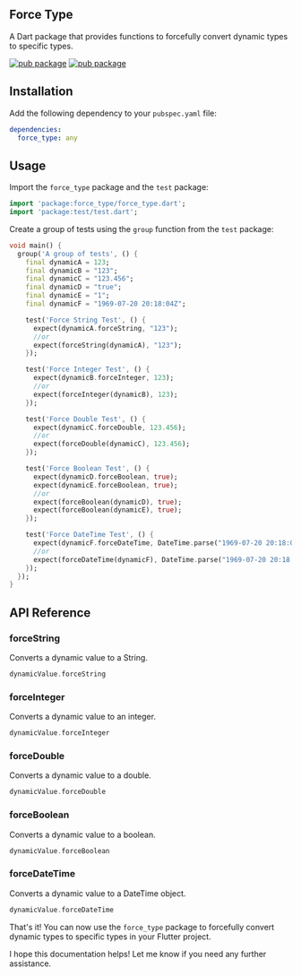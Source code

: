## Force Type

A Dart package that provides functions to forcefully convert dynamic types to specific types.

[![pub package](https://img.shields.io/pub/v/force_type.svg)](https://pub.dev/packages/force_type)
[![pub package](https://img.shields.io/twitter/follow/kakzaki_id.svg?colorA=1da1f2&colorB=&label=Follow%20on%20Twitter)](https://twitter.com/kakzaki_id)


## Installation

Add the following dependency to your `pubspec.yaml` file:

```yaml
dependencies:
  force_type: any
```

## Usage

Import the `force_type` package and the `test` package:

```dart
import 'package:force_type/force_type.dart';
import 'package:test/test.dart';
```

Create a group of tests using the `group` function from the `test` package:

```dart
void main() {
  group('A group of tests', () {
    final dynamicA = 123;
    final dynamicB = "123";
    final dynamicC = "123.456";
    final dynamicD = "true";
    final dynamicE = "1";
    final dynamicF = "1969-07-20 20:18:04Z";

    test('Force String Test', () {
      expect(dynamicA.forceString, "123");
      //or
      expect(forceString(dynamicA), "123");
    });

    test('Force Integer Test', () {
      expect(dynamicB.forceInteger, 123);
      //or
      expect(forceInteger(dynamicB), 123);
    });

    test('Force Double Test', () {
      expect(dynamicC.forceDouble, 123.456);
      //or
      expect(forceDouble(dynamicC), 123.456);
    });

    test('Force Boolean Test', () {
      expect(dynamicD.forceBoolean, true);
      expect(dynamicE.forceBoolean, true);
      //or
      expect(forceBoolean(dynamicD), true);
      expect(forceBoolean(dynamicE), true);
    });

    test('Force DateTime Test', () {
      expect(dynamicF.forceDateTime, DateTime.parse("1969-07-20 20:18:04Z"));
      //or
      expect(forceDateTime(dynamicF), DateTime.parse("1969-07-20 20:18:04Z"));
    });
  });
}
```

## API Reference

### forceString

Converts a dynamic value to a String.

```dart
dynamicValue.forceString
```

### forceInteger

Converts a dynamic value to an integer.

```dart
dynamicValue.forceInteger
```

### forceDouble

Converts a dynamic value to a double.

```dart
dynamicValue.forceDouble
```

### forceBoolean

Converts a dynamic value to a boolean.

```dart
dynamicValue.forceBoolean
```

### forceDateTime

Converts a dynamic value to a DateTime object.

```dart
dynamicValue.forceDateTime
```

That's it! You can now use the `force_type` package to forcefully convert dynamic types to specific types in your Flutter project.

I hope this documentation helps! Let me know if you need any further assistance.


